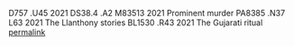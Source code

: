 D757 .U45 2021
DS38.4 .A2 M83513 2021 Prominent murder
PA8385 .N37 L63 2021 The Llanthony stories
BL1530 .R43 2021 The Gujarati ritual [permalink](https://onesearch.library.rice.edu/permalink/01RICE_INST/11atd6j/alma991033382376105251)
